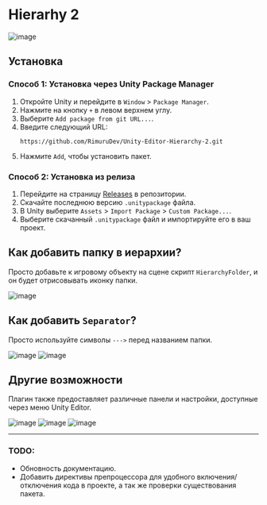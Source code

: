 # Hierarhy 2

![image](https://github.com/RimuruDev/Unity-Editor-Hierarchy-2/assets/85500556/5e22167f-4469-40d5-84d7-b05d0e5f21b3)

## Установка

### Способ 1: Установка через Unity Package Manager

1. Откройте Unity и перейдите в `Window` > `Package Manager`.
2. Нажмите на кнопку `+` в левом верхнем углу.
3. Выберите `Add package from git URL...`.
4. Введите следующий URL:
   ```
   https://github.com/RimuruDev/Unity-Editor-Hierarchy-2.git
   ```
5. Нажмите `Add`, чтобы установить пакет.

### Способ 2: Установка из релиза

1. Перейдите на страницу [Releases](https://github.com/RimuruDev/Unity-Editor-Hierarchy-2/releases) в репозитории.
2. Скачайте последнюю версию `.unitypackage` файла.
3. В Unity выберите `Assets` > `Import Package` > `Custom Package...`.
4. Выберите скачанный `.unitypackage` файл и импортируйте его в ваш проект.

## Как добавить папку в иерархии?

Просто добавьте к игровому объекту на сцене скрипт `HierarchyFolder`, и он будет отрисовывать иконку папки.

![image](https://github.com/RimuruDev/Unity-Editor-Hierarchy-2/assets/85500556/8c950710-0f02-4925-a0a4-890abc74bbe8)

## Как добавить `Separator`?

Просто используйте символы `--->` перед названием папки.

![image](https://github.com/RimuruDev/Unity-Editor-Hierarchy-2/assets/85500556/3f9b757a-4b53-42d0-9a55-cde53eafb30f)
![image](https://github.com/RimuruDev/Unity-Editor-Hierarchy-2/assets/85500556/e6a1b2dd-39ad-4acd-84c1-91afb296862f)

## Другие возможности

Плагин также предоставляет различные панели и настройки, доступные через меню Unity Editor.

![image](https://github.com/RimuruDev/Unity-Editor-Hierarchy-2/assets/85500556/d8e2c5a1-26ac-45c3-861d-33d3e5707137)
![image](https://github.com/RimuruDev/Unity-Editor-Hierarchy-2/assets/85500556/5c4f2328-c289-407e-a543-0bf2d80d11e1)
![image](https://github.com/RimuruDev/Unity-Editor-Hierarchy-2/assets/85500556/bc97c462-be9c-4a9a-aa8f-47c38c20d521)

---


### TODO:
- Обновность документацию.
- Добавить директивы препроцессора для удобного включения/отключения кода в проекте, а так же проверки существования пакета.
